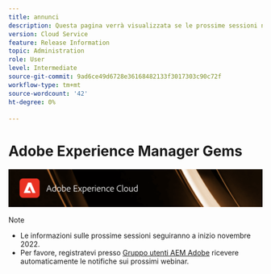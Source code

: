 ```yaml
---
title: annunci
description: Questa pagina verrà visualizzata se le prossime sessioni non sono ancora definite.
version: Cloud Service
feature: Release Information
topic: Administration
role: User
level: Intermediate
source-git-commit: 9ad6ce49d6728e36168482133f3017303c90c72f
workflow-type: tm+mt
source-wordcount: '42'
ht-degree: 0%

---
```


# Adobe Experience Manager Gems

![](/help/assets/ADX_Gems.png)

>[!NOTE]
>
>* Le informazioni sulle prossime sessioni seguiranno a inizio novembre 2022.
>* Per favore, registratevi presso [Gruppo utenti AEM Adobe](https://aem-augs.adobe.com/) ricevere automaticamente le notifiche sui prossimi webinar.